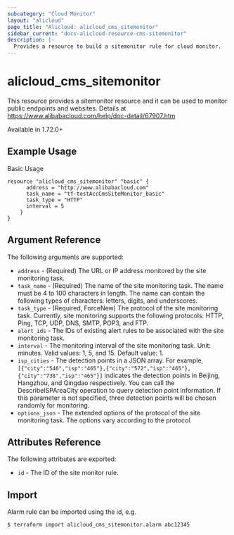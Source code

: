 ```yaml
---
subcategory: "Cloud Monitor"
layout: "alicloud"
page_title: "Alicloud: alicloud_cms_sitemonitor"
sidebar_current: "docs-alicloud-resource-cms-sitemonitor"
description: |-
  Provides a resource to build a sitemonitor rule for cloud monitor.
---
```


# alicloud\_cms\_sitemonitor

This resource provides a sitemonitor resource and it can be used to monitor public endpoints and websites.
Details at https://www.alibabacloud.com/help/doc-detail/67907.htm

Available in 1.72.0+

## Example Usage

Basic Usage

```
resource "alicloud_cms_sitemonitor" "basic" {
	  address = "http://www.alibabacloud.com"
	  task_name = "tf-testAccCmsSiteMonitor_basic"
	  task_type = "HTTP"
	  interval = 5
	}   
}
```

## Argument Reference

The following arguments are supported:

* `address` - (Required) The URL or IP address monitored by the site monitoring task.
* `task_name` - (Required) The name of the site monitoring task. The name must be 4 to 100 characters in length. The name can contain the following types of characters: letters, digits, and underscores.
* `task_type` - (Required, ForceNew) The protocol of the site monitoring task. Currently, site monitoring supports the following protocols: HTTP, Ping, TCP, UDP, DNS, SMTP, POP3, and FTP.
* `alert_ids` - The IDs of existing alert rules to be associated with the site monitoring task.
* `interval` - The monitoring interval of the site monitoring task. Unit: minutes. Valid values: 1, 5, and 15. Default value: 1.
* `isp_cities` - The detection points in a JSON array. For example, `[{"city":"546","isp":"465"},{"city":"572","isp":"465"},{"city":"738","isp":"465"}]` indicates the detection points in Beijing, Hangzhou, and Qingdao respectively. You can call the DescribeISPAreaCity operation to query detection point information. If this parameter is not specified, three detection points will be chosen randomly for monitoring.
* `options_json` - The extended options of the protocol of the site monitoring task. The options vary according to the protocol.

## Attributes Reference

The following attributes are exported:

* `id` - The ID of the site monitor rule.

## Import

Alarm rule can be imported using the id, e.g.

```
$ terraform import alicloud_cms_sitemonitor.alarm abc12345
```